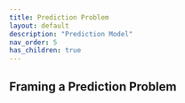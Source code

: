 ```yaml
---
title: Prediction Problem
layout: default
description: "Prediction Model"
nav_order: 5
has_children: true
---
```


## Framing a Prediction Problem

